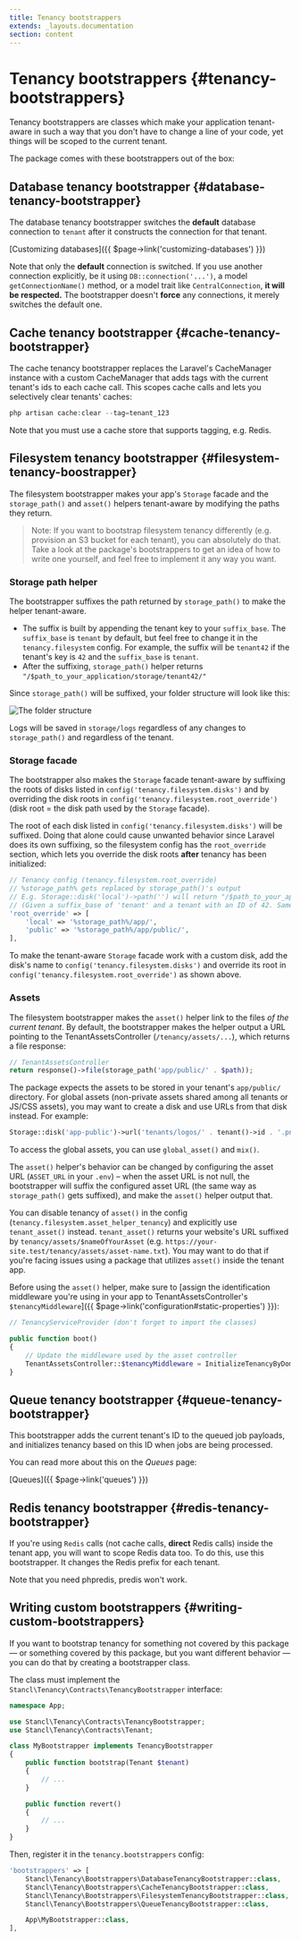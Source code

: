 ```yaml
---
title: Tenancy bootstrappers
extends: _layouts.documentation
section: content
---
```


# Tenancy bootstrappers {#tenancy-bootstrappers}

Tenancy bootstrappers are classes which make your application tenant-aware in such a way that you don't have to change a line of your code, yet things will be scoped to the current tenant.

The package comes with these bootstrappers out of the box:

## Database tenancy bootstrapper {#database-tenancy-bootstrapper}

The database tenancy bootstrapper switches the **default** database connection to `tenant` after it constructs the connection for that tenant.

[Customizing databases]({{ $page->link('customizing-databases') }})

Note that only the **default** connection is switched. If you use another connection explicitly, be it using `DB::connection('...')`, a model `getConnectionName()` method, or a model trait like `CentralConnection`, **it will be respected.** The bootstrapper doesn't **force** any connections, it merely switches the default one.

## Cache tenancy bootstrapper {#cache-tenancy-bootstrapper}

The cache tenancy bootstrapper replaces the Laravel's CacheManager instance with a custom CacheManager that adds tags with the current tenant's ids to each cache call. This scopes cache calls and lets you selectively clear tenants' caches:

```php
php artisan cache:clear --tag=tenant_123
```

Note that you must use a cache store that supports tagging, e.g. Redis.

## Filesystem tenancy bootstrapper {#filesystem-tenancy-boostrapper}
The filesystem bootstrapper makes your app's `Storage` facade and the `storage_path()` and `asset()` helpers tenant-aware by modifying the paths they return.

> Note: If you want to bootstrap filesystem tenancy differently (e.g. provision an S3 bucket for each tenant), you can absolutely do that. Take a look at the package's bootstrappers to get an idea of how to write one yourself, and feel free to implement it any way you want.

### Storage path helper

The bootstrapper suffixes the path returned by `storage_path()` to make the helper tenant-aware.

- The suffix is built by appending the tenant key to your `suffix_base`. The `suffix_base` is `tenant` by default, but feel free to change it in the `tenancy.filesystem` config. For example, the suffix will be `tenant42` if the tenant's key is `42` and the `suffix_base` is `tenant`.
- After the suffixing, `storage_path()` helper returns `"/$path_to_your_application/storage/tenant42/"`

Since `storage_path()` will be suffixed, your folder structure will look like this:

![The folder structure](/assets/images/file_structure_tenancy.png)

Logs will be saved in `storage/logs` regardless of any changes to `storage_path()` and regardless of the tenant.

### Storage facade

The bootstrapper also makes the `Storage` facade tenant-aware by suffixing the roots of disks listed in `config('tenancy.filesystem.disks')` and by overriding the disk roots in `config('tenancy.filesystem.root_override')` (disk root = the disk path used by the `Storage` facade).

The root of each disk listed in `config('tenancy.filesystem.disks')` will be suffixed. Doing that alone could cause unwanted behavior since Laravel does its own suffixing, so the filesystem config has the `root_override` section, which lets you override the disk roots **after** tenancy has been initialized:

```php
// Tenancy config (tenancy.filesystem.root_override)
// %storage_path% gets replaced by storage_path()'s output
// E.g. Storage::disk('local')->path('') will return "/$path_to_your_application/storage/tenant42/app"
// (Given a suffix_base of 'tenant' and a tenant with an ID of 42. Same as in the example above in the Storage path helper section)
'root_override' => [
    'local' => '%storage_path%/app/',
    'public' => '%storage_path%/app/public/',
],
```

To make the tenant-aware `Storage` facade work with a custom disk, add the disk's name to `config('tenancy.filesystem.disks')` and override its root in `config('tenancy.filesystem.root_override')` as shown above.

### Assets

The filesystem bootstrapper makes the `asset()` helper link to the files *of the current tenant*. By default, the bootstrapper makes the helper output a URL pointing to the TenantAssetsController (`/tenancy/assets/...`), which returns a file response:

```php
// TenantAssetsController
return response()->file(storage_path('app/public/' . $path));
```

The package expects the assets to be stored in your tenant's `app/public/` directory. For global assets (non-private assets shared among all tenants or JS/CSS assets), you may want to create a disk and use URLs from that disk instead. For example:

```php
Storage::disk('app-public')->url('tenants/logos/' . tenant()->id . '.png');
```

To access the global assets, you can use `global_asset()` and `mix()`.

The `asset()` helper's behavior can be changed by configuring the asset URL (`ASSET_URL` in your `.env`) – when the asset URL is not null, the bootstrapper will suffix the configured asset URL (the same way as `storage_path()` gets suffixed), and make the `asset()` helper output that.

You can disable tenancy of `asset()` in the config (`tenancy.filesystem.asset_helper_tenancy`) and explicitly use `tenant_asset()` instead. `tenant_asset()` returns your website's URL suffixed by `tenancy/assets/$nameOfYourAsset` (e.g. `https://your-site.test/tenancy/assets/asset-name.txt`). You may want to do that if you're facing issues using a package that utilizes `asset()` inside the tenant app.

Before using the `asset()` helper, make sure to [assign the identification middleware you're using in your app to TenantAssetsController's `$tenancyMiddleware`]({{ $page->link('configuration#static-properties') }}):

```php
// TenancyServiceProvider (don't forget to import the classes)

public function boot()
{
    // Update the middleware used by the asset controller
    TenantAssetsController::$tenancyMiddleware = InitializeTenancyByDomainOrSubdomain::class;
}
```

## Queue tenancy bootstrapper {#queue-tenancy-bootstrapper}

This bootstrapper adds the current tenant's ID to the queued job payloads, and initializes tenancy based on this ID when jobs are being processed.

You can read more about this on the *Queues* page:

[Queues]({{ $page->link('queues') }})

## Redis tenancy bootstrapper {#redis-tenancy-bootstrapper}

If you're using `Redis` calls (not cache calls, **direct** Redis calls) inside the tenant app, you will want to scope Redis data too. To do this, use this bootstrapper. It changes the Redis prefix for each tenant.

Note that you need phpredis, predis won't work.

## Writing custom bootstrappers {#writing-custom-bootstrappers}

If you want to bootstrap tenancy for something not covered by this package — or something covered by this package, but you want different behavior — you can do that by creating a bootstrapper class.

The class must implement the `Stancl\Tenancy\Contracts\TenancyBootstrapper` interface:

```php
namespace App;

use Stancl\Tenancy\Contracts\TenancyBootstrapper;
use Stancl\Tenancy\Contracts\Tenant;

class MyBootstrapper implements TenancyBootstrapper
{
    public function bootstrap(Tenant $tenant)
    {
        // ...
    }

    public function revert()
    {
        // ...
    }
}
```

Then, register it in the `tenancy.bootstrappers` config:

```php
'bootstrappers' => [
    Stancl\Tenancy\Bootstrappers\DatabaseTenancyBootstrapper::class,
    Stancl\Tenancy\Bootstrappers\CacheTenancyBootstrapper::class,
    Stancl\Tenancy\Bootstrappers\FilesystemTenancyBootstrapper::class,
    Stancl\Tenancy\Bootstrappers\QueueTenancyBootstrapper::class,

    App\MyBootstrapper::class,
],
```

